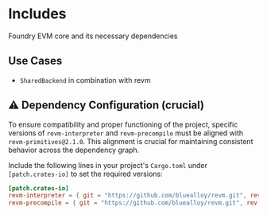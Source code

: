 # Includes
Foundry EVM core and its necessary dependencies

## Use Cases
- `SharedBackend` in combination with revm

## :warning: **Dependency Configuration (crucial)**

To ensure compatibility and proper functioning of the project, specific versions of `revm-interpreter` and `revm-precompile` must be aligned with `revm-primitives@2.1.0`. This alignment is crucial for maintaining consistent behavior across the dependency graph.

Include the following lines in your project's `Cargo.toml` under `[patch.crates-io]` to set the required versions:

```toml
[patch.crates-io]
revm-interpreter = { git = "https://github.com/bluealloy/revm.git", rev = "76e7c88de07221e1ffe68e05f2be384ff6bcad31" } # Aligns revm-primitives to version 2.1.0
revm-precompile = { git = "https://github.com/bluealloy/revm.git", rev = "76e7c88de07221e1ffe68e05f2be384ff6bcad31" } # Aligns revm-primitives to version 2.1.0 
```


